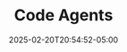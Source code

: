 ---
weight: 5
title: "Code Agents"
description: ""
icon: "article"
date: "2025-02-20T20:54:52-05:00"
lastmod: "2025-02-20T20:54:52-05:00"
toc: true
---